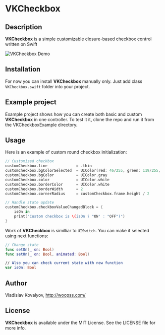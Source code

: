 # VKCheckbox
## Description
**VKCheckbox** is a simple customizable closure-based checkbox control written on Swift<br>

![VKCheckbox Demo](https://github.com/vladislav-k/VKCheckbox/blob/master/Demo.gif?raw=true)

## Installation
For now you can install **VKCheckbox** manually only. Just add class `VKCheckbox.swift` folder into your project.

## Example project
Example project shows how you can create both basic and custom **VKCheckbox** in one controller.
To test it it, clone the repo and run it from the VKCheckboxExample directory. 

## Usage
Here is an example of custom round checkbox initialization:

```swift
// Customized checkbox
customCheckbox.line             = .thin
customCheckbox.bgColorSelected  = UIColor(red: 46/255, green: 119/255, blue: 217/255, alpha: 1)
customCheckbox.bgColor          = UIColor.gray
customCheckbox.color            = UIColor.white
customCheckbox.borderColor      = UIColor.white
customCheckbox.borderWidth      = 2
customCheckbox.cornerRadius     = customCheckbox.frame.height / 2

// Handle state update
customCheckbox.checkboxValueChangedBlock = {
	isOn in
	print("Custom checkbox is \(isOn ? "ON" : "OFF")")
}
```

Work of **VKCheckbox** is similliar to `UISwitch`. You can make it selected using next functions:

```swift
// Change state
func setOn(_ on: Bool)
func setOn(_ on: Bool, animated: Bool)

// Also you can check current state with new function
var isOn: Bool
```

## Author
Vladislav Kovalyov, http://woopss.com/

## License
**VKCheckbox** is available under the MIT License. See the LICENSE file for more info.
